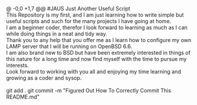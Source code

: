 @ -0,0 +1,7 @@
#JAUS
Just Another Useful Script  <br />
This Repository is my first, and I am just learning how to write simple but useful scripts and such for the many projects I have going at home.  <br />
I am a beginner coder, therefor I look forward to learning as much as I can while doing things in a neat and tidy way.<br/>
Thank you to any help that you offer me as I learn how to configure my own LAMP server that I will be running on OpenBSD 6.6.  <br />
I am also brand new to BSD but have been extremely interested in things of this nature for a long time and now find myself with the time to pursue my interests.  <br />
Look forward to working with you all and enjoying my time learning and growing as a coder and sysop.  <br /><br />
git add .
git commit -m "Figured Out How To Correctly Commit This README.md"